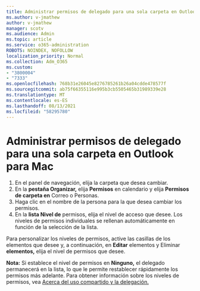 ```yaml
---
title: Administrar permisos de delegado para una sola carpeta en Outlook para Mac
ms.author: v-jmathew
author: v-jmathew
manager: scotv
ms.audience: Admin
ms.topic: article
ms.service: o365-administration
ROBOTS: NOINDEX, NOFOLLOW
localization_priority: Normal
ms.collection: Adm_O365
ms.custom:
- "3800004"
- "7333"
ms.openlocfilehash: 768b31e26045e8276785261b26a04cdde478577f
ms.sourcegitcommit: ab75f66355116e995b3cb5505465b31989339e28
ms.translationtype: MT
ms.contentlocale: es-ES
ms.lasthandoff: 08/13/2021
ms.locfileid: "58295780"
---
```

# <a name="manage-delegate-permissions-for-a-single-folder-in-outlook-for-mac"></a>Administrar permisos de delegado para una sola carpeta en Outlook para Mac

1. En el panel de navegación, elija la carpeta que desea cambiar.
2. En la **pestaña Organizar,** elija **Permisos** en calendario y elija **Permisos de carpeta en** Correo o Personas.
3. Haga clic en el nombre de la persona para la que desea cambiar los permisos.
4. En la **lista Nivel de** permisos, elija el nivel de acceso que desee. Los niveles de permisos individuales se rellenan automáticamente en función de la selección de la lista.

Para personalizar los niveles de permisos, active las casillas de los elementos que desee y, a continuación, en **Editar** elementos y Eliminar **elementos,** elija el nivel de permisos que desee.

**Nota:** Si establece el nivel de permisos en **Ninguno,** el delegado permanecerá en la lista, lo que le permite restablecer rápidamente los permisos más adelante. Para obtener información sobre los niveles de permisos, vea [Acerca del uso compartido y la delegación.](https://support.microsoft.com/office/options-for-sharing-and-delegating-folders-in-outlook-for-mac-480d8054-68ce-4150-ba1e-b9b7f2fc4ce5)
